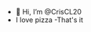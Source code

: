 - 👋 Hi, I’m @CrisCL20
- I love pizza
-That's it
<!---
CrisCL20/CrisCL20 is a ✨ special ✨ repository because its `README.md` (this file) appears on your GitHub profile.
You can click the Preview link to take a look at your changes.
--->
